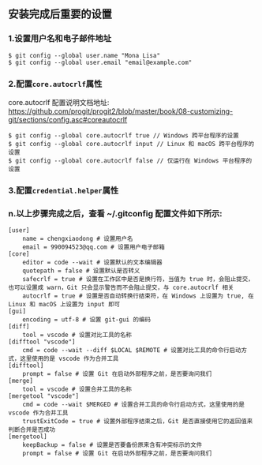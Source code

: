 ## 安装完成后重要的设置

### 1.设置用户名和电子邮件地址

```
$ git config --global user.name "Mona Lisa"
$ git config --global user.email "email@example.com"
```

### 2.配置`core.autocrlf`属性

core.autocrlf 配置说明文档地址: https://github.com/progit/progit2/blob/master/book/08-customizing-git/sections/config.asc#coreautocrlf

```
$ git config --global core.autocrlf true // Windows 跨平台程序的设置
$ git config --global core.autocrlf input // Linux 和 macOS 跨平台程序的设置
$ git config --global core.autocrlf false // 仅运行在 Windows 平台程序的设置 
```

### 3.配置`credential.helper`属性






### n.以上步骤完成之后，查看 ~/.gitconfig 配置文件如下所示:

```
[user]
	name = chengxiaodong # 设置用户名
	email = 990094523@qq.com # 设置用户电子邮箱
[core]
	editor = code --wait # 设置默认的文本编辑器
	quotepath = false # 设置默认是否转义
	safecrlf = true # 设置在工作区中是否是换行符，当值为 true 时，会阻止提交，也可以设置成 warn，Git 只会显示警告而不会阻止提交，与 core.autocrlf 相关
	autocrlf = true # 设置是否自动转换行结束符，在 Windows 上设置为 true, 在 Linux 和 macOS 上设置为 input 即可
[gui]
	encoding = utf-8 # 设置 git-gui 的编码
[diff]
	tool = vscode # 设置对比工具的名称
[difftool "vscode"]
	cmd = code --wait --diff $LOCAL $REMOTE # 设置对比工具的命令行启动方式，这里使用的是 vscode 作为合并工具
[difftool]
	prompt = false # 设置 Git 在启动外部程序之前，是否要询问我们
[merge]
	tool = vscode # 设置合并工具的名称
[mergetool "vscode"]
	cmd = code --wait $MERGED # 设置合并工具的命令行启动方式，这里使用的是 vscode 作为合并工具
	trustExitCode = true # 设置外部程序结束之后，Git 是否直接使用它的返回值来判断合并是否成功
[mergetool]
	keepBackup = false # 设置是否要备份原来含有冲突标示的文件
	prompt = false # 设置 Git 在启动外部程序之前，是否要询问我们
```



